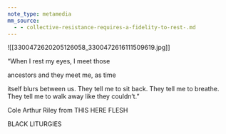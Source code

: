 ```yaml
---
note_type: metamedia
mm_source:
  - - collective-resistance-requires-a-fidelity-to-rest-.md
---
```


![[3300472620205126058_3300472616111509619.jpg]]

“When I rest my eyes, I meet those

ancestors and they meet me, as time

itself blurs between us. They tell me
to sit back. They tell me to breathe.
They tell me to walk away like they
couldn’t.”

Cole Arthur Riley
from THIS HERE FLESH

BLACK LITURGIES

